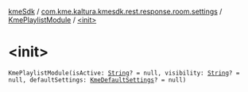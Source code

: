 [kmeSdk](../../index.md) / [com.kme.kaltura.kmesdk.rest.response.room.settings](../index.md) / [KmePlaylistModule](index.md) / [&lt;init&gt;](./-init-.md)

# &lt;init&gt;

`KmePlaylistModule(isActive: `[`String`](https://kotlinlang.org/api/latest/jvm/stdlib/kotlin/-string/index.html)`? = null, visibility: `[`String`](https://kotlinlang.org/api/latest/jvm/stdlib/kotlin/-string/index.html)`? = null, defaultSettings: `[`KmeDefaultSettings`](../-kme-default-settings/index.md)`? = null)`